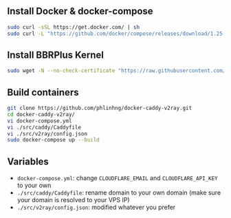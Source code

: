 ## Install Docker & docker-compose
```sh
sudo curl -sSL https://get.docker.com/ | sh
sudo curl -L "https://github.com/docker/compose/releases/download/1.25.4/docker-compose-$(uname -s)-$(uname -m)" -o /usr/local/bin/docker-compose && chmod +x /usr/local/bin/docker-compose
```
## Install BBRPlus Kernel
```sh
sudo wget -N --no-check-certificate "https://raw.githubusercontent.com/chiakge/Linux-NetSpeed/master/tcp.sh" && chmod +x tcp.sh && ./tcp.sh
```

## Build containers
```sh
git clone https://github.com/phlinhng/docker-caddy-v2ray.git
cd docker-caddy-v2ray/
vi docker-compose.yml
vi ./src/caddy/Caddyfile
vi ./src/v2ray/config.json
sudo docker-compose up --build
```

## Variables
+ `docker-compose.yml`: change `CLOUDFLARE_EMAIL` and `CLOUDFLARE_API_KEY` to your own
+ `./src/caddy/Caddyfile`: rename domain to your own domain (make sure your domain is resolved to your VPS IP)
+ `./src/v2ray/config.json`: modified whatever you prefer

